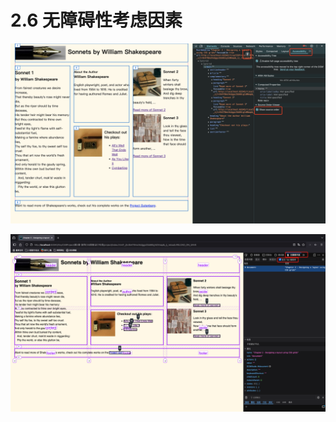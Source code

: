 # 2.6 无障碍性考虑因素

![无障碍环境查看元素顺序(chrome)](./img/无障碍环境查看元素顺序(chrome).png)

![无障碍环境显示Tab键顺序(Firefox)](./img/无障碍环境显示Tab键顺序(Firefox).png)
